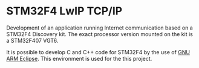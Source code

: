 # STM32F4 LwIP TCP/IP
Development of an application running Internet communication based on a STM32F4 Discovery kit. The exact processor version mounted on the kit is a STM32F407 VGT6.  

It is possible to develop C and C++ code for STM32F4 by the use of [GNU ARM Eclipse](http://gnuarmeclipse.github.io/install/ "GNU ARM Eclipse"). This environment is used for the this project.  

